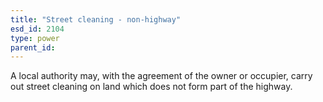 ```yaml
---
title: "Street cleaning - non-highway"
esd_id: 2104
type: power
parent_id:  
---
```


A local authority may, with the agreement of the owner or occupier, carry out street cleaning on land which does not form part of the highway.


